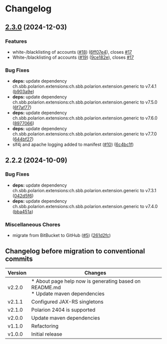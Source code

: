 # Changelog

## [2.3.0](https://github.com/SchweizerischeBundesbahnen/ch.sbb.polarion.extension.aad-synchronizer/compare/v2.2.2...v2.3.0) (2024-12-03)


### Features

* white-/blacklisting of accounts ([#18](https://github.com/SchweizerischeBundesbahnen/ch.sbb.polarion.extension.aad-synchronizer/issues/18)) ([6ff07e4](https://github.com/SchweizerischeBundesbahnen/ch.sbb.polarion.extension.aad-synchronizer/commit/6ff07e46c9ac7e69f993cc896f50d109aec17209)), closes [#17](https://github.com/SchweizerischeBundesbahnen/ch.sbb.polarion.extension.aad-synchronizer/issues/17)
* White-/blacklisting of accounts ([#19](https://github.com/SchweizerischeBundesbahnen/ch.sbb.polarion.extension.aad-synchronizer/issues/19)) ([9ce182e](https://github.com/SchweizerischeBundesbahnen/ch.sbb.polarion.extension.aad-synchronizer/commit/9ce182e5f37a140336f1055c484269ce9c20de68)), closes [#17](https://github.com/SchweizerischeBundesbahnen/ch.sbb.polarion.extension.aad-synchronizer/issues/17)


### Bug Fixes

* **deps:** update dependency ch.sbb.polarion.extensions:ch.sbb.polarion.extension.generic to v7.4.1 ([b903a9e](https://github.com/SchweizerischeBundesbahnen/ch.sbb.polarion.extension.aad-synchronizer/commit/b903a9e69d8eb62af40bd85b854952205bef8f00))
* **deps:** update dependency ch.sbb.polarion.extensions:ch.sbb.polarion.extension.generic to v7.5.0 ([6f7af77](https://github.com/SchweizerischeBundesbahnen/ch.sbb.polarion.extension.aad-synchronizer/commit/6f7af77c832ab425a2e92454d9e5b8ee38ec5bef))
* **deps:** update dependency ch.sbb.polarion.extensions:ch.sbb.polarion.extension.generic to v7.6.0 ([8977066](https://github.com/SchweizerischeBundesbahnen/ch.sbb.polarion.extension.aad-synchronizer/commit/897706699f9090060155a4351c87b8df68713315))
* **deps:** update dependency ch.sbb.polarion.extensions:ch.sbb.polarion.extension.generic to v7.7.0 ([644bf27](https://github.com/SchweizerischeBundesbahnen/ch.sbb.polarion.extension.aad-synchronizer/commit/644bf27f2dd045c44c894a9fd7f3ad743bc90f33))
* slf4j and apache logging added to manifest ([#10](https://github.com/SchweizerischeBundesbahnen/ch.sbb.polarion.extension.aad-synchronizer/issues/10)) ([6c4bc1f](https://github.com/SchweizerischeBundesbahnen/ch.sbb.polarion.extension.aad-synchronizer/commit/6c4bc1f16d34c9fda6e17534b8d5449f0415556d))

## 2.2.2 (2024-10-09)


### Bug Fixes

* **deps:** update dependency ch.sbb.polarion.extensions:ch.sbb.polarion.extension.generic to v7.3.1 ([042d5f6](https://github.com/SchweizerischeBundesbahnen/ch.sbb.polarion.extension.aad-synchronizer/commit/042d5f6717142b9040e5c1968103334bb837f685))
* **deps:** update dependency ch.sbb.polarion.extensions:ch.sbb.polarion.extension.generic to v7.4.0 ([bba451a](https://github.com/SchweizerischeBundesbahnen/ch.sbb.polarion.extension.aad-synchronizer/commit/bba451ae289d543b8563548d09221452023798bd))


### Miscellaneous Chores

* migrate from BitBucket to GitHub ([#5](https://github.com/SchweizerischeBundesbahnen/ch.sbb.polarion.extension.aad-synchronizer/issues/5)) ([261d2fc](https://github.com/SchweizerischeBundesbahnen/ch.sbb.polarion.extension.aad-synchronizer/commit/261d2fc876cd25850a796b9628c2584fff384dda))

## Changelog before migration to conventional commits

| Version | Changes                                                                               |
|---------|---------------------------------------------------------------------------------------|
| v2.2.0  | * About page help now is generating based on README.md<br>* Update maven dependencies |
| v2.1.1  | Configured JAX-RS singletons                                                          |
| v2.1.0  | Polarion 2404 is supported                                                            |
| v2.0.0  | Update maven dependencies                                                             |
| v1.1.0  | Refactoring                                                                           |
| v1.0.0  | Initial release                                                                       |
